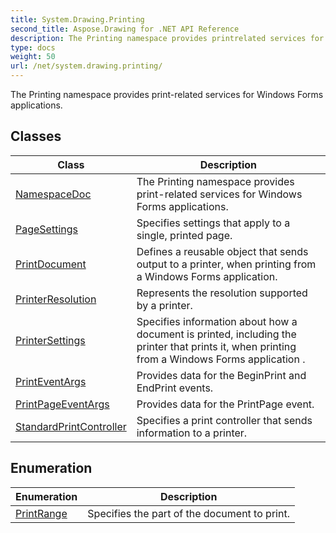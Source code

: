 ```yaml
---
title: System.Drawing.Printing
second_title: Aspose.Drawing for .NET API Reference
description: The Printing namespace provides printrelated services for Windows Forms applications
type: docs
weight: 50
url: /net/system.drawing.printing/
---
```

The Printing namespace provides print-related services for Windows Forms applications.

## Classes

| Class | Description |
| --- | --- |
| [NamespaceDoc](./namespacedoc/) | The Printing namespace provides print-related services for Windows Forms applications. |
| [PageSettings](./pagesettings/) | Specifies settings that apply to a single, printed page. |
| [PrintDocument](./printdocument/) | Defines a reusable object that sends output to a printer, when printing from a Windows Forms application. |
| [PrinterResolution](./printerresolution/) | Represents the resolution supported by a printer. |
| [PrinterSettings](./printersettings/) | Specifies information about how a document is printed, including the printer that prints it, when printing from a Windows Forms application . |
| [PrintEventArgs](./printeventargs/) | Provides data for the BeginPrint and EndPrint events. |
| [PrintPageEventArgs](./printpageeventargs/) | Provides data for the PrintPage event. |
| [StandardPrintController](./standardprintcontroller/) | Specifies a print controller that sends information to a printer. |
## Enumeration

| Enumeration | Description |
| --- | --- |
| [PrintRange](./printrange/) | Specifies the part of the document to print. |


